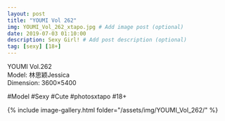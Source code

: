 ```yaml
---
layout: post
title: "YOUMI Vol 262"
img: YOUMI_Vol_262_xtapo.jpg # Add image post (optional)
date: 2019-07-03 01:10:00
description: Sexy Girl! # Add post description (optional)
tag: [sexy] [18+]
---
```

YOUMI Vol.262  
Model: 林思颖Jessica  
Dimension: 3600×5400  

#Model #Sexy #Cute #photosxtapo #18+

{% include image-gallery.html folder="/assets/img/YOUMI_Vol_262/" %}
